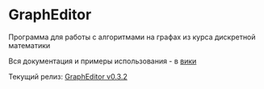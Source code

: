 # GraphEditor
Программа для работы с алгоритмами на графах из курса дискретной математики

Вся документация и примеры использования - в [вики](https://github.com/Kinrany/GraphEditor/wiki)

Текущий релиз: [GraphEditor v0.3.2](https://github.com/Kinrany/GraphEditor/releases/tag/v0.3.2)
